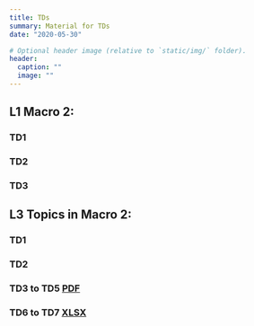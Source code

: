 ```yaml
---
title: TDs
summary: Material for TDs
date: "2020-05-30"

# Optional header image (relative to `static/img/` folder).
header:
  caption: ""
  image: ""
---
```


## L1 Macro 2:
### TD1
### TD2
### TD3

## L3 Topics in Macro 2:
### TD1
### TD2
### TD3 to TD5 [PDF](/teaching/TM2_TD3-5.pdf)
### TD6 to TD7 [XLSX](/teaching/TM2_TD6.xlsx)
